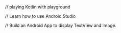 // playing Kotlin with playground 
  
// Learn how to use Android Studio  
  
// Build an Android App to display TextView and Image.  

